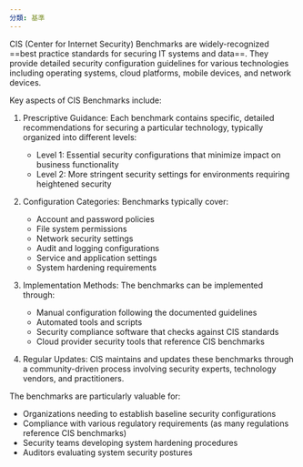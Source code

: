 ```yaml
---
分類: 基準
---
```

CIS (Center for Internet Security) Benchmarks are widely-recognized ==best practice standards for securing IT systems and data==. They provide detailed security configuration guidelines for various technologies including operating systems, cloud platforms, mobile devices, and network devices.

Key aspects of CIS Benchmarks include:

1. Prescriptive Guidance: Each benchmark contains specific, detailed recommendations for securing a particular technology, typically organized into different levels:
   - Level 1: Essential security configurations that minimize impact on business functionality
   - Level 2: More stringent security settings for environments requiring heightened security

2. Configuration Categories: Benchmarks typically cover:
   - Account and password policies
   - File system permissions
   - Network security settings
   - Audit and logging configurations
   - Service and application settings
   - System hardening requirements

3. Implementation Methods: The benchmarks can be implemented through:
   - Manual configuration following the documented guidelines
   - Automated tools and scripts
   - Security compliance software that checks against CIS standards
   - Cloud provider security tools that reference CIS benchmarks

4. Regular Updates: CIS maintains and updates these benchmarks through a community-driven process involving security experts, technology vendors, and practitioners.

The benchmarks are particularly valuable for:
- Organizations needing to establish baseline security configurations
- Compliance with various regulatory requirements (as many regulations reference CIS benchmarks)
- Security teams developing system hardening procedures
- Auditors evaluating system security postures
